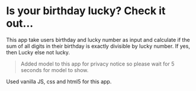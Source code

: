 # Is your birthday lucky? Check it out...

This app take users birthday and lucky number as input and calculate if the sum of all digits in their birthday is exactly divisible by lucky number. If yes, then Lucky else not lucky.

> Added model to this app for privacy notice so please wait for 5 seconds for model to show.

Used vanilla JS, css and html5 for this app.
